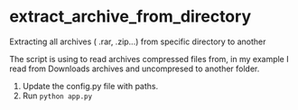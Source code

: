 # extract_archive_from_directory
Extracting all archives ( .rar, .zip...) from specific directory to another

The script is using to read archives compressed files from, in my example I read from Downloads archives and uncompresed to another folder.

1. Update the config.py file with paths.
2. Run <code>python app.py</code> 
